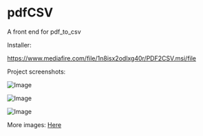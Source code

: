 # pdfCSV
A front end for pdf_to_csv

Installer:

https://www.mediafire.com/file/1n8isx2odlxg40r/PDF2CSV.msi/file

Project screenshots:

![Image](https://i.imgur.com/imcrAVU.png)

![Image](https://i.imgur.com/BNnQgZ0.png)

![Image](https://i.imgur.com/wsbPHbR.png)

More images: [Here](https://imgur.com/a/JJec0YL)

